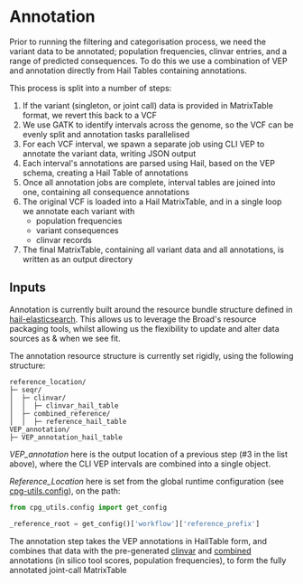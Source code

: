 # Annotation

Prior to running the filtering and categorisation process, we need the variant data to be annotated; population
frequencies, clinvar entries, and a range of predicted consequences. To do this we use a combination of VEP and
annotation directly from Hail Tables containing annotations.

This process is split into a number of steps:

1. If the variant (singleton, or joint call) data is provided in MatrixTable format, we revert this back to a VCF
2. We use GATK to identify intervals across the genome, so the VCF can be evenly split and annotation tasks parallelised
3. For each VCF interval, we spawn a separate job using CLI VEP to annotate the variant data, writing JSON output
4. Each interval's annotations are parsed using Hail, based on the VEP schema, creating a Hail Table of annotations
5. Once all annotation jobs are complete, interval tables are joined into one, containing all consequence annotations
6. The original VCF is loaded into a Hail MatrixTable, and in a single loop we annotate each variant with
   - population frequencies
   - variant consequences
   - clinvar records
7. The final MatrixTable, containing all variant data and all annotations, is written as an output directory

## Inputs

Annotation is currently built around the resource bundle structure defined in [hail-elasticsearch](https://github.com/broadinstitute/hail-elasticsearch-pipelines).
This allows us to leverage the Broad's resource packaging tools, whilst allowing us the flexibility to update and alter
data sources as & when we see fit.

The annotation resource structure is currently set rigidly, using the following structure:

```text
reference_location/
├─ seqr/
│  ├─ clinvar/
│  │  ├─ clinvar_hail_table
│  ├─ combined_reference/
│  │  ├─ reference_hail_table
VEP_annotation/
├─ VEP_annotation_hail_table
```

*VEP_annotation* here is the output location of a previous step (#3 in the list above), where the CLI VEP
intervals are combined into a single object.

*Reference_Location* here is set from the global runtime configuration (see [cpg-utils.config](https://github.com/populationgenomics/cpg-utils/blob/main/cpg_utils/config.py)),
on the path:

```python
from cpg_utils.config import get_config

_reference_root = get_config()['workflow']['reference_prefix']
```

The annotation step takes the VEP annotations in HailTable form, and combines that data with the
pre-generated [clinvar](https://github.com/broadinstitute/hail-elasticsearch-pipelines/blob/master/hail_scripts/utils/clinvar.py)
and [combined](https://github.com/broadinstitute/hail-elasticsearch-pipelines/blob/master/download_and_create_reference_datasets/v02/hail_scripts/write_combined_reference_data_ht.py)
annotations (in silico tool scores, population frequencies), to form the fully annotated joint-call MatrixTable
